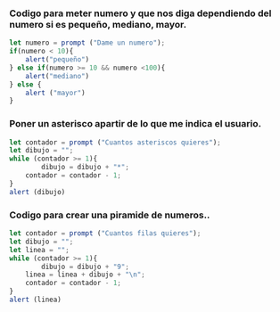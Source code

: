 ### Codigo para meter numero y que nos diga dependiendo del numero si es pequeño, mediano, mayor.
```javascript
let numero = prompt ("Dame un numero");
if(numero < 10){
	alert("pequeño")
} else if(numero >= 10 && numero <100){
	alert("mediano")
} else {
	alert ("mayor")
}
```
### Poner un asterisco apartir de lo que me indica el usuario.
```javascript
let contador = prompt ("Cuantos asteriscos quieres");
let dibujo = "";
while (contador >= 1){
		dibujo = dibujo + "*";
    contador = contador - 1;
}
alert (dibujo)
```
### Codigo para crear una piramide de numeros..
```javascript
let contador = prompt ("Cuantos filas quieres");
let dibujo = "";
let linea = "";
while (contador >= 1){
		dibujo = dibujo + "9";
    linea = linea + dibujo + "\n";
    contador = contador - 1;
}
alert (linea)
```
